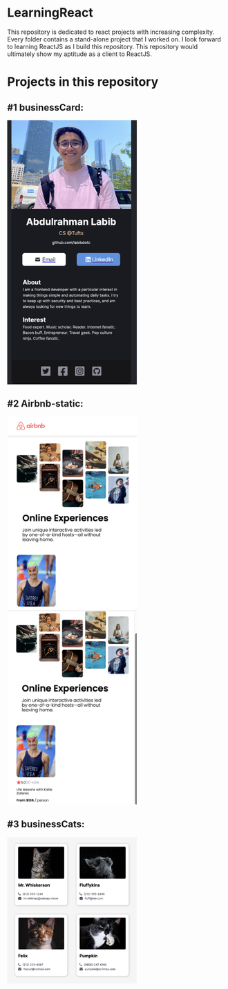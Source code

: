 # LearningReact
This repository is dedicated to react projects with increasing complexity. Every folder contains a stand-alone project that I worked on. I look forward to learning ReactJS as I build this repository. This repository would ultimately show my aptitude as a client to ReactJS.

# Projects in this repository
## #1 businessCard:
<img src="https://github.com/labibdotc/LearningReact/blob/main/businessCard/deliverable.png?raw=true" width=300/>

## #2 Airbnb-static:
<p float="left">
<img src="https://github.com/labibdotc/LearningReact/blob/main/Airbnb-static/pic1.png?raw=true" width=300/>
<img src="https://github.com/labibdotc/LearningReact/blob/main/Airbnb-static/pic2.png?raw=true" width=300/>
 </p>

## #3 businessCats:
<img src="https://github.com/labibdotc/LearningReact/blob/main/businessCats/deliverable.png?raw=true" width=300/>